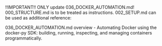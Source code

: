 !!IMPORTANT!! ONLY update 036_DOCKER_AUTOMATION.md! 000_STRUCTURE.md is to be treated as instructions. 002_SETUP.md can be used as additional reference:

036_DOCKER_AUTOMATION.md overview - Automating Docker using the docker-py SDK: building, running, inspecting, and managing containers programmatically.

